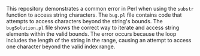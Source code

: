 This repository demonstrates a common error in Perl when using the `substr` function to access string characters. The `bug.pl` file contains code that attempts to access characters beyond the string's bounds. The `bugSolution.pl` file shows the correct way to iterate and access string elements within the valid bounds.  The error occurs because the loop includes the length of the string in the range, causing an attempt to access one character beyond the valid index range.